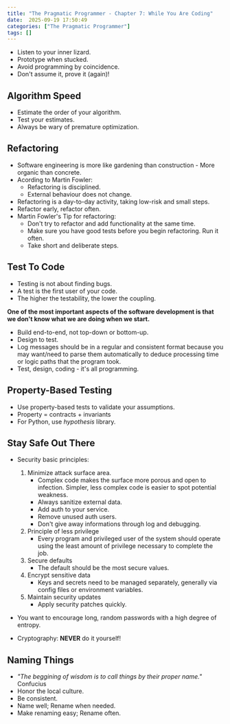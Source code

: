 ```yaml
---
title: "The Pragmatic Programmer - Chapter 7: While You Are Coding"
date:  2025-09-19 17:50:49
categories: ["The Pragmatic Programmer"]
tags: []
---
```


- Listen to your inner lizard.
- Prototype when stucked.
- Avoid programming by coincidence.
- Don't assume it, prove it (again)!

## Algorithm Speed

- Estimate the order of your algorithm.
- Test your estimates.
- Always be wary of premature optimization.

## Refactoring
- Software engineering is more like gardening than construction - More organic than concrete.
- Acording to Martin Fowler:
  - Refactoring is disciplined.
  - External behaviour does not change.
- Refactoring is a day-to-day activity, taking low-risk and small steps.
- Refactor early, refactor often.
- Martin Fowler's Tip for refactoring:
  - Don't try to refactor and add functionality at the same time.
  - Make sure you have good tests before you begin refactoring. Run it often.
  - Take short and deliberate steps.

## Test To Code
- Testing is not about finding bugs.
- A test is the first user of your code.
- The higher the testability, the lower the coupling.

**One of the most important aspects of the software development is that we don't know what we are doing when we start.**

- Build end-to-end, not top-down or bottom-up.
- Design to test.
- Log messages should be in a regular and consistent format because you may want/need to parse them automatically to deduce processing time or logic paths that the program took. 
- Test, design, coding - it's all programming.

## Property-Based Testing
- Use property-based tests to validate your assumptions.
- Property = contracts + invariants
- For Python, use *hypothesis* library.

## Stay Safe Out There
- Security basic principles:
  1. Minimize attack surface area. 
     - Complex code makes the surface more porous and open to infection. Simpler, less complex code is easier to spot potential weakness.
     - Always sanitize external data.
     - Add auth to your service.
     - Remove unused auth users.
     - Don't give away informations through log and debugging.
  2. Principle of less privilege
     - Every program and privileged user of the system should operate using the least amount of privilege necessary to complete the job.
  3. Secure defaults
     - The default should be the most secure values.
  4. Encrypt sensitive data
     - Keys and secrets need to be managed separately, generally via config files or environment variables.
  5. Maintain security updates
     - Apply security patches quickly.

- You want to encourage long, random passwords with a high degree of entropy.
- Cryptography: **NEVER** do it yourself!

## Naming Things
- *"The beggining of wisdom is to call things by their proper name."* Confucius
- Honor the local culture.
- Be consistent.
- Name well; Rename when needed.
- Make renaming easy; Rename often.


